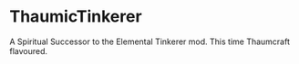 ThaumicTinkerer
===============

A Spiritual Successor to the Elemental Tinkerer mod. This time Thaumcraft flavoured.